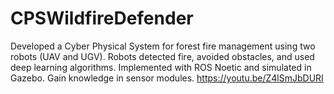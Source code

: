 # CPSWildfireDefender
Developed a Cyber Physical System for forest fire management using two robots (UAV and UGV). Robots detected fire, avoided obstacles, and used deep learning algorithms. Implemented with ROS Noetic and simulated in Gazebo. Gain knowledge in sensor modules.
https://youtu.be/Z4lSmJbDURI
